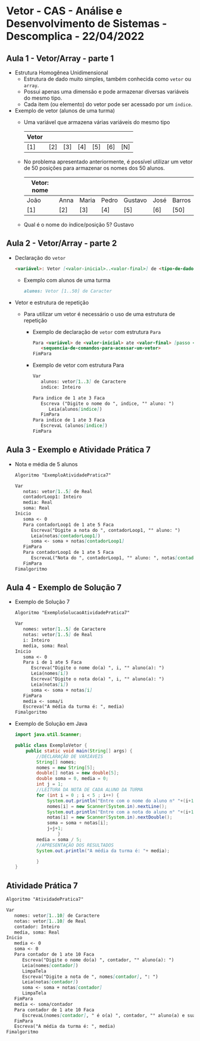 # Vetor - CAS - Análise e Desenvolvimento de Sistemas - Descomplica - 22/04/2022

## Aula 1 - Vetor/Array - parte 1

- Estrutura Homogênea Unidimensional
    - Estrutura de dado muito simples, também conhecida como `vetor` ou `array`.
    - Possui apenas uma dimensão e pode armazenar diversas variáveis do mesmo tipo.
    - Cada item (ou elemento) do vetor pode ser acessado por um `índice`.
- Exemplo de vetor (alunos de uma turma)
    - Uma variável que armazena várias variáveis do mesmo tipo
        
        
        | Vetor |  |  |  |  |  |  |
        | --- | --- | --- | --- | --- | --- | --- |
        | [1] | [2] | [3] | [4] | [5] | [6] | [N] |
    - No problema apresentado anteriormente, é possível utilizar um vetor de 50 posições para armazenar os nomes dos 50 alunos.
        
        
        | Vetor: nome |  |  |  |  |  |  |
        | --- | --- | --- | --- | --- | --- | --- |
        | João | Anna | Maria | Pedro | Gustavo | José | Barros |
        | [1] | [2] | [3] | [4] | [5] | [6] | [50] |
    - Qual é o nome do índice/posição 5? Gustavo

## Aula 2 - Vetor/Array - parte 2

- Declaração do `vetor`
    
    ```markdown
    <variável>: Vetor [<valor-inicial>..<valor-final>] de <tipo-de-dado>
    ```
    
    - Exemplo com alunos de uma turma
        
        ```markdown
        alunos: Vetor [1..50] de Caracter
        ```
        
- Vetor e estrutura de repetição
    - Para utilizar um vetor é necessário o uso de uma estrutura de repetição
        - Exemplo de declaração de  `vetor` com estrutura `Para`
            
            ```markdown
            Para <variável> de <valor-inicial> ate <valor-final> [passo <incremento>] Faca
               <sequencia-de-comandos-para-acessar-um-vetor>		
            FimPara
            ```
            
        - Exemplo de vetor com estrutura Para
            
            ```markdown
            Var
               alunos: vetor[1..3] de Caractere
               indice: Inteiro
            
            Para indice de 1 ate 3 Faca
               Escreva ("Digite o nome do ", indice, "° aluno: ")
                  Leia(alunos[indice])
               FimPara
            Para indice de 1 ate 3 Faca
               EscrevaL (alunos[indice])
            FimPara
            ```
            

## Aula 3 - Exemplo e Atividade Prática 7

- Nota e média de 5 alunos
    
    ```markdown
    Algoritmo "ExemploAtividadePratica7"
    
    Var
       notas: vetor[1..5] de Real
       contadorLoop1: Inteiro
       media: Real
       soma: Real
    Inicio
       soma <- 0
       Para contadorLoop1 de 1 ate 5 Faca
          Escreva("Digite a nota do ", contadorLoop1, "° aluno: ")
          Leia(notas[contadorLoop1])
          soma <- soma + notas[contadorLoop1]
       FimPara
       Para contadorLoop1 de 1 ate 5 Faca
          EscrevaL("Nota do ", contadorLoop1, "° aluno: ", notas[contadorLoop1])
       FimPara
    Fimalgoritmo
    ```
    

## Aula 4 - Exemplo de Solução 7

- Exemplo de Solução 7
    
    ```markdown
    Algoritmo "ExemploSolucaoAtividadePratica7"
    
    Var
       nomes: vetor[1..5] de Caractere
       notas: vetor[1..5] de Real
       i: Inteiro
       media, soma: Real
    Inicio
       soma <- 0
       Para i de 1 ate 5 Faca
          Escreva("Digite o nome do(a) ", i, "° aluno(a): ")
          Leia(nomes[i])
          Escreva("Digite o nota do(a) ", i, "° aluno(a): ")
          Leia(notas[i])
          soma <- soma + notas[i]
       FimPara
       media <- soma/i
       Escreva("A média da turma é: ", media)
    Fimalgoritmo
    ```
    
- Exemplo de Solução em Java
    
    ```java
    import java.util.Scanner;
    
    public class ExemploVetor {
        public static void main(String[] args) {
            //DECLARAÇÃO DE VARIÁVEIS
            String[] nomes;
            nomes = new String[5];
            double[] notas = new double[5];
            double soma = 0, media = 0;
            int j = 1;
            //LEITURA DA NOTA DE CADA ALUNO DA TURMA
            for (int i = 0 ; i < 5 ; i++) {
                System.out.println("Entre com o nome do aluno n° "+(i+1));
                nomes[i] = new Scanner(System.in).nextLine();
                System.out.println("Entre com a nota do aluno n° "+(i+1));
                notas[i] = new Scanner(System.in).nextDouble();
                soma = soma + notas[i];
                j=j+1;         
    				}  
            media = soma / 5;
            //APRESENTAÇÃO DOS RESULTADOS
            System.out.println("A média da turma é: "+ media);  
    
    		}
    }
    ```
    

## Atividade Prática 7

```markdown
Algoritmo "AtividadePratica7"

Var
   nomes: vetor[1..10] de Caractere
   notas: vetor[1..10] de Real
   contador: Inteiro
   media, soma: Real
Inicio
   media <- 0
   soma <- 0
   Para contador de 1 ate 10 Faca
      Escreva("Digite o nome do(a) ", contador, "° aluno(a): ")
      Leia(nomes[contador])
      LimpaTela
      Escreva("Digite a nota de ", nomes[contador], ": ")
      Leia(notas[contador])
      soma <- soma + notas[contador]
      LimpaTela
   FimPara
   media <- soma/contador
   Para contador de 1 ate 10 Faca
      EscrevaL(nomes[contador], " é o(a) ", contador, "° aluno(a) e sua nota é: ", notas[contador])
   FimPara
   Escreva("A média da turma é: ", media)
Fimalgoritmo
```